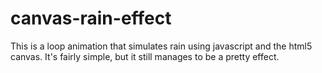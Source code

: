 # canvas-rain-effect
This is a loop animation that simulates rain using javascript and the html5 canvas. It's fairly simple, but it still manages to be a pretty effect.
